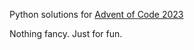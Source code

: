 Python solutions for [Advent of Code 2023](https://adventofcode.com/2023)

Nothing fancy. Just for fun. 
